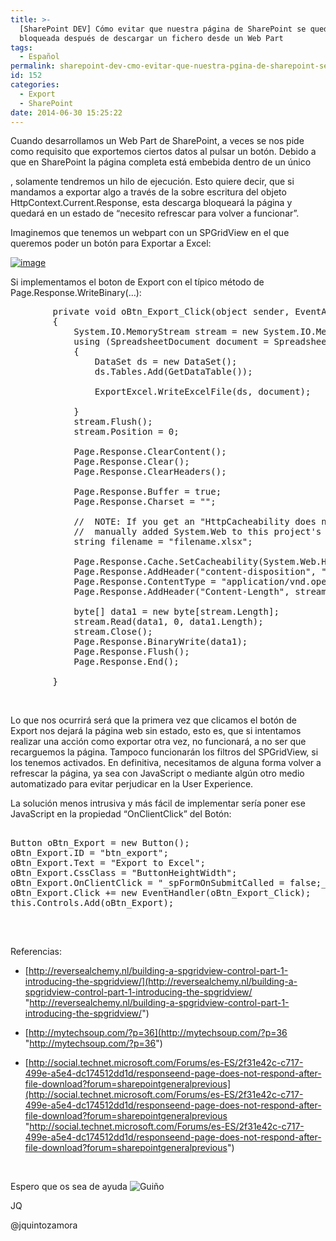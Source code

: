 ```yaml
---
title: >-
  [SharePoint DEV] Cómo evitar que nuestra página de SharePoint se quede
  bloqueada después de descargar un fichero desde un Web Part
tags:
  - Español
permalink: sharepoint-dev-cmo-evitar-que-nuestra-pgina-de-sharepoint-se-quede-bloqueada-despus-de-descargar-un-fichero-desde-un-web-part
id: 152
categories:
  - Export
  - SharePoint
date: 2014-06-30 15:25:22
---
```


Cuando desarrollamos un Web Part de SharePoint, a veces se nos pide como requisito que exportemos ciertos datos al pulsar un botón. Debido a que en SharePoint la página completa está embebida dentro de un único <form>, solamente tendremos un hilo de ejecución. Esto quiere decir, que si mandamos a exportar algo a través de la sobre escritura del objeto HttpContext.Current.Response, esta descarga bloqueará la página y quedará en un estado de “necesito refrescar para volver a funcionar”.

Imaginemos que tenemos un webpart con un SPGridView en el que queremos poder un botón para Exportar a Excel:

[![image](https://blog.josequinto.com/wp-content/uploads/2014/06/image_thumb8.png "image")](https://blog.josequinto.com/wp-content/uploads/2014/06/image8.png)

Si implementamos el boton de Export con el típico método de Page.Response.WriteBinary(…):

<pre class="c#">
        private void oBtn_Export_Click(object sender, EventArgs e)
        {
            System.IO.MemoryStream stream = new System.IO.MemoryStream();
            using (SpreadsheetDocument document = SpreadsheetDocument.Create(stream, SpreadsheetDocumentType.Workbook, true))
            {
                DataSet ds = new DataSet();
                ds.Tables.Add(GetDataTable());

                ExportExcel.WriteExcelFile(ds, document);

            }
            stream.Flush();
            stream.Position = 0;

            Page.Response.ClearContent();
            Page.Response.Clear();
            Page.Response.ClearHeaders();

            Page.Response.Buffer = true;
            Page.Response.Charset = "";

            //  NOTE: If you get an "HttpCacheability does not exist" error on the following line, make sure you have
            //  manually added System.Web to this project's References.
            string filename = "filename.xlsx";

            Page.Response.Cache.SetCacheability(System.Web.HttpCacheability.NoCache);
            Page.Response.AddHeader("content-disposition", "attachment; filename=" + filename);
            Page.Response.ContentType = "application/vnd.openxmlformats-officedocument.spreadsheetml.sheet";
            Page.Response.AddHeader("Content-Length", stream.Length.ToString());

            byte[] data1 = new byte[stream.Length];
            stream.Read(data1, 0, data1.Length);
            stream.Close();
            Page.Response.BinaryWrite(data1);
            Page.Response.Flush();
            Page.Response.End();

        }
</pre>

&nbsp;

Lo que nos ocurrirá será que la primera vez que clicamos el botón de Export nos dejará la página web sin estado, esto es, que si intentamos realizar una acción como exportar otra vez, no funcionará, a no ser que recarguemos la página. Tampoco funcionarán los filtros del SPGridView, si los tenemos activados. En definitiva, necesitamos de alguna forma volver a refrescar la página, ya sea con JavaScript o mediante algún otro medio automatizado para evitar perjudicar en la User Experience.

La solución menos intrusiva y más fácil de implementar sería poner ese JavaScript en la propiedad “OnClientClick” del Botón:

<pre class="c#">

Button oBtn_Export = new Button();
oBtn_Export.ID = "btn_export";
oBtn_Export.Text = "Export to Excel";
oBtn_Export.CssClass = "ButtonHeightWidth";
oBtn_Export.OnClientClick = "_spFormOnSubmitCalled = false;_spSuppressFormOnSubmitWrapper=true;";
oBtn_Export.Click += new EventHandler(oBtn_Export_Click);
this.Controls.Add(oBtn_Export);

</pre>

&nbsp;

Referencias:

- [http://reversealchemy.nl/building-a-spgridview-control-part-1-introducing-the-spgridview/](http://reversealchemy.nl/building-a-spgridview-control-part-1-introducing-the-spgridview/ "http://reversealchemy.nl/building-a-spgridview-control-part-1-introducing-the-spgridview/")

- [http://mytechsoup.com/?p=36](http://mytechsoup.com/?p=36 "http://mytechsoup.com/?p=36")

- [http://social.technet.microsoft.com/Forums/es-ES/2f31e42c-c717-499e-a5e4-dc174512dd1d/responseend-page-does-not-respond-after-file-download?forum=sharepointgeneralprevious](http://social.technet.microsoft.com/Forums/es-ES/2f31e42c-c717-499e-a5e4-dc174512dd1d/responseend-page-does-not-respond-after-file-download?forum=sharepointgeneralprevious "http://social.technet.microsoft.com/Forums/es-ES/2f31e42c-c717-499e-a5e4-dc174512dd1d/responseend-page-does-not-respond-after-file-download?forum=sharepointgeneralprevious")

&nbsp;

Espero que os sea de ayuda ![Gui&ntilde;o](https://blog.josequinto.com/wp-content/uploads/2014/06/wlemoticon-winkingsmile.png)

JQ

@jquintozamora